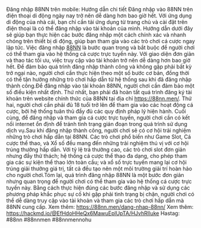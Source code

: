  Đăng nhập 88NN trên mobile: Hướng dẫn chi tiết
 Đăng nhập vào 88NN trên điện thoại di động ngày nay trở nên dễ dàng hơn bao giờ hết. Với ứng dụng di động của nhà cái, bạn chỉ cần tải ứng dụng từ trang chủ và cài đặt trên điện thoại là có thể đăng nhập vào tài khoản của mình. Hướng dẫn dưới đây sẽ giúp bạn thực hiện các bước đăng nhập một cách chính xác và nhanh chóng trên thiết bị di động, giúp bạn tham gia vào các trò chơi cá cược ngay lập tức.
Việc đăng nhập [88NN](https://88nn.men/) là bước quan trọng và bắt buộc để người chơi có thể tham gia vào hệ thống cá cược trực tuyến này. Với giao diện đơn giản và thao tác tối ưu, việc truy cập vào tài khoản trở nên dễ dàng hơn bao giờ hết. Để đảm bảo quá trình đăng nhập thành công và không gặp phải bất kỳ trở ngại nào, người chơi cần thực hiện theo một số bước cơ bản, đồng thời có thể tận hưởng những trò chơi hấp dẫn từ hệ thống sau khi đã đăng nhập thành công.Để đăng nhập vào tài khoản 88NN, người chơi cần đảm bảo một số điều kiện nhất định. Thứ nhất, bạn phải đã hoàn tất quá trình đăng ký tài khoản trên website chính thức của 88NN tại địa chỉ https://88nn.men/. Thứ hai, người chơi cần phải đủ 18 tuổi trở lên để tham gia vào các hoạt động cá cược, bởi hệ thống tuân thủ đầy đủ các quy định pháp lý hiện hành. Cuối cùng, để đăng nhập và tham gia cá cược trực tuyến, người chơi cần có kết nối internet ổn định để tránh tình trạng gián đoạn trong quá trình sử dụng dịch vụ.Sau khi đăng nhập thành công, người chơi sẽ có cơ hội trải nghiệm những trò chơi hấp dẫn tại 88NN. Các trò chơi phổ biến như Game Slot, Cá cược thể thao, và Xổ số đều mang đến những trải nghiệm thú vị với cơ hội trúng thưởng hấp dẫn. Với tỷ lệ trả thưởng cao, các trò chơi slot đơn giản nhưng đầy thử thách; hệ thống cá cược thể thao đa dạng, cho phép tham gia các sự kiện thể thao lớn toàn cầu; và xổ số trực tuyến mang lại cơ hội trúng giải thưởng giá trị, tất cả đều tạo nên một môi trường giải trí hoàn hảo cho người chơi.Tóm lại, quá trình đăng nhập 88NN là một bước đơn giản nhưng quan trọng để người chơi có thể tham gia vào hệ thống cá cược trực tuyến này. Bằng cách thực hiện đúng các bước đăng nhập và sử dụng các phương pháp khắc phục sự cố khi gặp phải tình trạng bị chặn, người chơi có thể dễ dàng truy cập vào tài khoản và tham gia các trò chơi hấp dẫn mà 88NN cung cấp.
Xem thêm: https://88nn.men/dang-nhap-88nn/
Xem thêm: https://hackmd.io/@EfHdoHHeQx6MawuEplUpTA/HJvhRIluke
Hastag: #88nn #88nnmen #88nnmennohu
